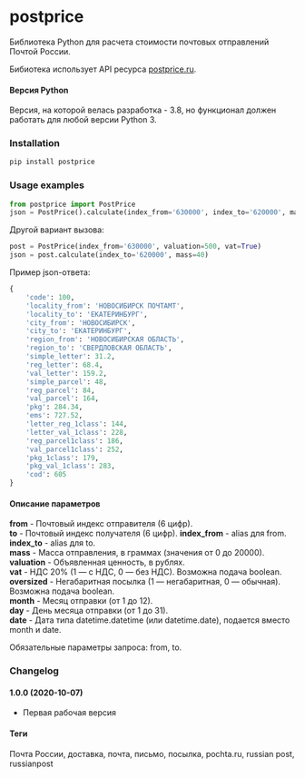 # postprice
Библиотека Python для расчета стоимости почтовых отправлений Почтой России.

Бибиотека использует API ресурса [postprice.ru](https://postprice.ru/api/).

#### Версия Python

Версия, на которой велась разработка - 3.8, но функционал должен работать для любой версии Python 3.

### Installation

```bash
pip install postprice
```

### Usage examples

```python
from postprice import PostPrice
json = PostPrice().calculate(index_from='630000', index_to='620000', mass=40, valuation=500, vat=True)
```

Другой вариант вызова:

```python
post = PostPrice(index_from='630000', valuation=500, vat=True)
json = post.calculate(index_to='620000', mass=40)
```

Пример json-ответа:
```python
{
    'code': 100, 
    'locality_from': 'НОВОСИБИРСК ПОЧТАМТ', 
    'locality_to': 'ЕКАТЕРИНБУРГ', 
    'city_from': 'НОВОСИБИРСК', 
    'city_to': 'ЕКАТЕРИНБУРГ', 
    'region_from': 'НОВОСИБИРСКАЯ ОБЛАСТЬ', 
    'region_to': 'СВЕРДЛОВСКАЯ ОБЛАСТЬ', 
    'simple_letter': 31.2, 
    'reg_letter': 68.4, 
    'val_letter': 159.2, 
    'simple_parcel': 48, 
    'reg_parcel': 84, 
    'val_parcel': 164, 
    'pkg': 284.34, 
    'ems': 727.52, 
    'letter_reg_1class': 144, 
    'letter_val_1class': 228, 
    'reg_parcel1class': 186, 
    'val_parcel1class': 252, 
    'pkg_1class': 179, 
    'pkg_val_1class': 283, 
    'cod': 605
}
```

#### Описание параметров

**from** - Почтовый индекс отправителя (6 цифр).  
**to** - Почтовый индекс получателя (6 цифр).
**index_from** - alias для from.  
**index_to** - alias для to.  
**mass** - Масса отправления, в граммах (значения от 0 до 20000).  
**valuation** - Объявленная ценность, в рублях.  
**vat** - НДС 20% (1 — с НДС, 0 — без НДС). Возможна подача boolean.  
**oversized** - Негабаритная посылка (1 — негабаритная, 0 — обычная). Возможна подача boolean.  
**month** - Месяц отправки (от 1 до 12).  
**day** - День месяца отправки (от 1 до 31).  
**date** - Дата типа datetime.datetime (или datetime.date), подается вместо month и date.    

Обязательные параметры запроса: from, to. 


### Changelog

#### 1.0.0 (2020-10-07)

- Первая рабочая версия

#### Теги
Почта России, доставка, почта, письмо, посылка, pochta.ru, russian post, russianpost